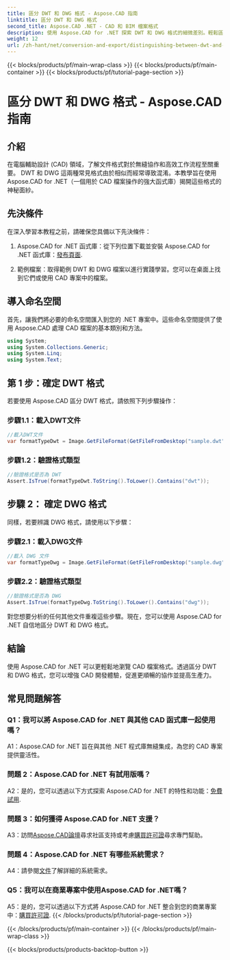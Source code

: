 ```yaml
---
title: 區分 DWT 和 DWG 格式 - Aspose.CAD 指南
linktitle: 區分 DWT 和 DWG 格式
second_title: Aspose.CAD .NET - CAD 和 BIM 檔案格式
description: 使用 Aspose.CAD for .NET 探索 DWT 和 DWG 格式的細微差別。輕鬆區分這些 CAD 檔案類型。
weight: 12
url: /zh-hant/net/conversion-and-export/distinguishing-between-dwt-and-dwg-formats/
---
```


{{< blocks/products/pf/main-wrap-class >}}
{{< blocks/products/pf/main-container >}}
{{< blocks/products/pf/tutorial-page-section >}}

# 區分 DWT 和 DWG 格式 - Aspose.CAD 指南

## 介紹

在電腦輔助設計 (CAD) 領域，了解文件格式對於無縫協作和高效工作流程至關重要。 DWT 和 DWG 這兩種常見格式由於相似而經常導致混淆。本教學旨在使用 Aspose.CAD for .NET（一個用於 CAD 檔案操作的強大函式庫）揭開這些格式的神秘面紗。

## 先決條件

在深入學習本教程之前，請確保您具備以下先決條件：

1.  Aspose.CAD for .NET 函式庫：從下列位置下載並安裝 Aspose.CAD for .NET 函式庫：[發布頁面](https://releases.aspose.com/cad/net/).

2. 範例檔案：取得範例 DWT 和 DWG 檔案以進行實踐學習。您可以在桌面上找到它們或使用 CAD 專案中的檔案。

## 導入命名空間

首先，讓我們將必要的命名空間匯入到您的 .NET 專案中。這些命名空間提供了使用 Aspose.CAD 處理 CAD 檔案的基本類別和方法。

```csharp
using System;
using System.Collections.Generic;
using System.Linq;
using System.Text;
```

## 第 1 步：確定 DWT 格式

若要使用 Aspose.CAD 區分 DWT 格式，請依照下列步驟操作：

### 步驟1.1：載入DWT文件

```csharp
//載入DWT文件
var formatTypeDwt = Image.GetFileFormat(GetFileFromDesktop("sample.dwt"));
```

### 步驟1.2：驗證格式類型

```csharp
//驗證格式是否為 DWT
Assert.IsTrue(formatTypeDwt.ToString().ToLower().Contains("dwt"));
```

## 步驟 2： 確定 DWG 格式

同樣，若要辨識 DWG 格式，請使用以下步驟：

### 步驟2.1：載入DWG文件

```csharp
//載入 DWG 文件
var formatTypeDwg = Image.GetFileFormat(GetFileFromDesktop("sample.dwg"));
```

### 步驟2.2：驗證格式類型

```csharp
//驗證格式是否為 DWG
Assert.IsTrue(formatTypeDwg.ToString().ToLower().Contains("dwg"));
```

對您想要分析的任何其他文件重複這些步驟。現在，您可以使用 Aspose.CAD for .NET 自信地區分 DWT 和 DWG 格式。

## 結論

使用 Aspose.CAD for .NET 可以更輕鬆地瀏覽 CAD 檔案格式。透過區分 DWT 和 DWG 格式，您可以增強 CAD 開發體驗，促進更順暢的協作並提高生產力。

## 常見問題解答

### Q1：我可以將 Aspose.CAD for .NET 與其他 CAD 函式庫一起使用嗎？

A1：Aspose.CAD for .NET 旨在與其他 .NET 程式庫無縫集成，為您的 CAD 專案提供靈活性。

### 問題 2：Aspose.CAD for .NET 有試用版嗎？

 A2：是的，您可以透過以下方式探索 Aspose.CAD for .NET 的特性和功能：[免費試用](https://releases.aspose.com/).

### 問題 3：如何獲得 Aspose.CAD for .NET 支援？

 A3：訪問[Aspose.CAD論壇](https://forum.aspose.com/c/cad/19)尋求社區支持或考慮[購買許可證](https://purchase.aspose.com/buy)尋求專門幫助。

### 問題 4：Aspose.CAD for .NET 有哪些系統需求？

 A4：請參閱[文件](https://reference.aspose.com/cad/net/)了解詳細的系統需求。

### Q5：我可以在商業專案中使用Aspose.CAD for .NET嗎？

 A5：是的，您可以透過以下方式將 Aspose.CAD for .NET 整合到您的商業專案中：[購買許可證](https://purchase.aspose.com/buy).
{{< /blocks/products/pf/tutorial-page-section >}}

{{< /blocks/products/pf/main-container >}}
{{< /blocks/products/pf/main-wrap-class >}}

{{< blocks/products/products-backtop-button >}}
